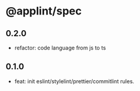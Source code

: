 # @applint/spec

## 0.2.0

- refactor: code language from js to ts

## 0.1.0

- feat: init eslint/stylelint/prettier/commitlint rules.

